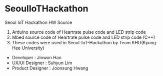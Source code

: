 # SeoulIoTHackathon
Seoul IoT Hackathon HW Source

1) Arduino source code of Heartrate pulse code and LED strip code
2) Mbed source code of Heartrate pulse code and LED strip code (C++)
3) These codes were used in Seoul-IoT-Hackathon by Team KHU(Kyung-Hee University)

- Developer : Jinwon Han
- UX/UI Designer : Suhyun Lim
- Product Designer : Joonsung Hwang
